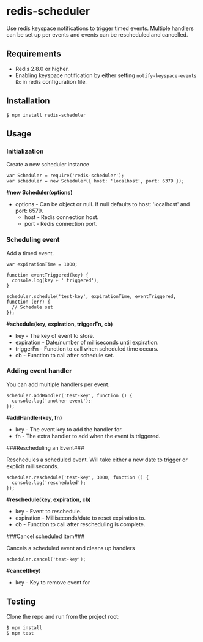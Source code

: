 redis-scheduler
===============

Use redis keyspace notifications to trigger timed events. Multiple handlers can be set up per events and events can be rescheduled and cancelled. 

## Requirements
* Redis 2.8.0 or higher.
* Enabling keyspace notification by either setting `notify-keyspace-events Ex` in redis configuration file.

## Installation

```
$ npm install redis-scheduler
```

## Usage

### Initialization

Create a new scheduler instance

```
var Scheduler = require('redis-scheduler');
var scheduler = new Scheduler({ host: 'localhost', port: 6379 });
```

**#new Scheduler(options)**
* options - Can be object or null. If null defaults to host: 'localhost' and port: 6579.
  * host - Redis connection host.
  * port - Redis connection port.

### Scheduling event

Add a timed event.

```
var expirationTime = 1000;

function eventTriggered(key) {
  console.log(key + ' triggered');
}

scheduler.schedule('test-key', expirationTime, eventTriggered, function (err) {
  // Schedule set
});
```

**#schedule(key, expiration, triggerFn, cb)**
* key - The key of event to store.
* expiration - Date/number of milliseconds until expiration.
* triggerFn - Function to call when scheduled time occurs.
* cb - Function to call after schedule set.

### Adding event handler

You can add multiple handlers per event.

```
scheduler.addHandler('test-key', function () {
  console.log('another event');
});
```

**#addHandler(key, fn)**
* key - The event key to add the handler for.
* fn - The extra handler to add when the event is triggered.

###Rescheduling an Event###

Reschedules a scheduled event. Will take either a new date to trigger or explicit milliseconds. 

```
scheduler.reschedule('test-key', 3000, function () {
  console.log('rescheduled');
});
```

**#reschedule(key, expiration, cb)**
* key - Event to reschedule.
* expiration - Milliseconds/date to reset expiration to.
* cb - Function to call after rescheduling is complete.

###Cancel scheduled item###

Cancels a scheduled event and cleans up handlers

```
scheduler.cancel('test-key');
```

**#cancel(key)**
* key - Key to remove event for

## Testing

Clone the repo and run from the project root:

```
$ npm install
$ npm test
```
